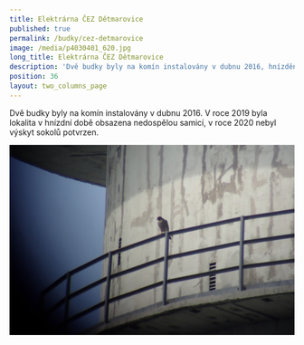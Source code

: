 ```yaml
---
title: Elektrárna ČEZ Dětmarovice
published: true
permalink: /budky/cez-detmarovice
image: /media/p4030401_620.jpg
long_title: Elektrárna ČEZ Dětmarovice
description: 'Dvě budky byly na komín instalovány v dubnu 2016, hnízdění ještě neproběhlo.'
position: 36
layout: two_columns_page
---
```

Dvě budky byly na komín instalovány v dubnu 2016. V roce 2019 byla lokalita v hnízdní době obsazena nedospělou samicí, v roce 2020 nebyl výskyt sokolů potvrzen.



![](/media/p4030406_detmarovice_620.jpg)
